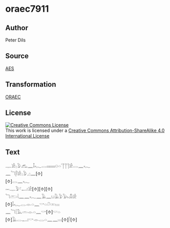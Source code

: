 # oraec7911

## Author

Peter Dils

## Source

[AES](https://github.com/simondschweitzer/aes)

## Transformation

[ORAEC](https://oraec.github.io/)

## License

<a rel="license" href="http://creativecommons.org/licenses/by-sa/4.0/"><img alt="Creative Commons License" style="border-width:0" src="https://i.creativecommons.org/l/by-sa/4.0/88x31.png" /></a><br />This work is licensed under a <a rel="license" href="http://creativecommons.org/licenses/by-sa/4.0/">Creative Commons Attribution-ShareAlike 4.0 International License</a>

## Text

𓊃𓀀𓊪𓅱𓃹𓈖𓄤𓆑𓂋𓏤𓏤𓏤𓏤𓏤𓏤𓏤𓏤𓏤𓇷𓏏𓊹𓊹𓊹𓀀𓂋𓈖𓆑<br>
𓈖𓆓𓋴𓀀𓊪𓅱𓈎𓈖[⯑]<br>
[⯑]𓂋𓈖𓆑<br>
𓋭𓊃𓅱𓍢𓂝𓀀[⯑][⯑][⯑]<br>
𓆓𓂧𓇋𓈖𓈖𓆑𓈖𓄿𓈖𓂓𓄿𓅱𓅂𓀋𓀀<br>
[⯑]𓄤𓆑𓂋𓁹𓏏𓈖𓎡𓏏𓍔𓏒𓏥<br>
𓈖𓆓𓇛𓅓𓏛𓁹𓏏𓈖𓎡[⯑]𓎟𓏏<br>
[⯑]𓄿𓂋𓂝𓎡𓁹𓂋𓏏𓈖𓈖𓏥[⯑]𓋴[⯑]<br>
